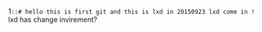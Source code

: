 1`::# hello
this is first git
and this is lxd in
20150923 lxd come in !`
lxd has change invirement?
